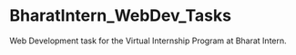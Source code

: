 # BharatIntern_WebDev_Tasks
Web Development task for the Virtual Internship Program at Bharat Intern.
